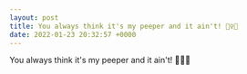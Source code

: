 ```yaml
---
layout: post
title: You always think it's my peeper and it ain't! 🙅‍♀️🍑
date: 2022-01-23 20:32:57 +0000
---
```


You always think it's my peeper and it ain't! 🙅‍♀️🍑

